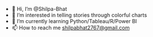 - 👋 Hi, I’m @Shilpa-Bhat
- 👀 I’m interested in telling stories through colorful charts
- 🌱 I’m currently learning Python/Tableau/R/Power BI
- 📫 How to reach me shilpabhat2767@gmail.com

<!---
shilpa-web/shilpa-web is a ✨ special ✨ repository because its `README.md` (this file) appears on your GitHub profile.
You can click the Preview link to take a look at your changes.
--->
